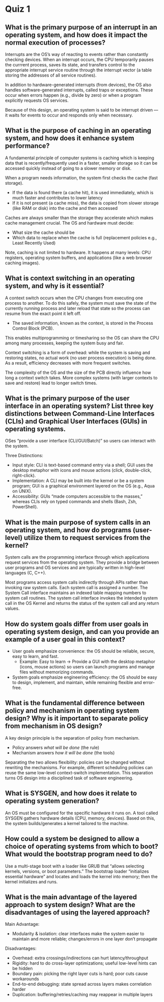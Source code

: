 # Quiz 1

## What is the primary purpose of an interrupt in an operating system, and how does it impact the normal execution of processes?
Interrupts are the OS’s way of reacting to events rather than constantly checking devices. When an interrupt occurs, the CPU temporarily pauses the currrent process, saves its state, and transfers control to the appropriate interrupt service routine through the interrupt vector (a table storing the addresses of all service routines). 

In addition to hardware-generated interrupts (from devices), the OS also handles software-generated interrupts, called traps or exceptions. These occur when errors happen (e.g., divide by zero) or when a program explicitly requests OS services.

Because of this design, an operating system is said to be interrupt driven — it waits for events to occur and responds only when necessary.

## What is the purpose of caching in an operating system, and how does it enhance system performance?
A fundamental principle of computer systems is caching which is keeping data that is recently/frequently used in a faster, smaller storage so it can be accessed quickly instead of going to a slower memory or disk.  

When a program needs information, the system first checks the cache (fast storage).  
- If the data is found there (a cache hit), it is used immediately, which is much faster and contributes to lower latency
- If it is not present (a cache miss), the data is copied from slower storage (like RAM or disk) into the cache and then accessed  

Caches are always smaller than the storage they accelerate which makes cache management crucial. The OS and hardware must decide:  
- What size the cache should be  
- Which data to replace when the cache is full (replacement policies e.g., Least Recently Used)  

Note, caching is not limited to hardware. It happens at many levels: CPU registers, operating system buffers, and applications (like a web browser caching images).  


## What is context switching in an operating system, and why is it essential?
A context switch occurs when the CPU changes from executing one process to another. To do this safely, the system must save the state of the currently running process and later reload that state so the process can resume from the exact point it left off.  
- The saved information, known as the context, is stored in the Process Control Block (PCB). 

This enables multiprogramming or timesharing so the OS can share the CPU among many processes, keeping the system busy and fair.

Context switching is a form of overhead: while the system is saving and restoring states, no actual work (no user process execution) is being done. As a result, efficiency decreases with more frequent switches.  

The complexity of the OS and the size of the PCB directly influence how long a context switch takes. More complex systems (with larger contexts to save and restore) lead to longer switch times.  

## What is the primary purpose of the user interface in an operating system? List three key distinctions between Command-Line Interfaces (CLIs) and Graphical User Interfaces (GUls) in operating systems.
OSes “provide a user interface (CLI/GUI/Batch)” so users can interact with the system.

Three Distinctions:
- Input style: CLI is text-based command entry via a shell; GUI uses the desktop metaphor with icons and mouse actions (click, double-click, right-click).
- Implementation: A CLI may be built into the kernel or be a system program; GUI is a graphical environment layered on the OS (e.g., Aqua on UNIX).
- Accessibility: GUIs “made computers accessible to the masses,” whereas CLIs rely on typed commands and shells (Bash, Zsh, PowerShell).

## What is the main purpose of system calls in an operating system, and how do programs (user-level) utilize them to request services from the kernel?
System calls are the programming interface through which applications request services from the operating system. They provide a bridge between user programs and OS services and are typically written in high-level languages (C, C++).

Most programs access system calls indirectly through APIs rather than invoking raw system calls. Each system call is assigned a number. The System Call interface maintains an indexed table mapping numbers to system call routines. The system call interface invokes the intended system call in the OS Kernel and returns the status of the system call and any return values.

## How do system goals differ from user goals in operating system design, and can you provide an example of a user goal in this context?
- User goals emphasize convenience: the OS should be reliable, secure, easy to learn, and fast.
    - Example: Easy to learn → Provide a GUI with the desktop metaphor (icons, mouse actions) so users can launch programs and manage files without memorizing commands.
- System goals emphasize engineering efficiency: the OS should be easy to design, implement, and maintain, while remaining flexible and error-free.

## What is the fundamental difference between policy and mechanism in operating system design? Why is it important to separate policy from mechanism in OS design?
A key design principle is the separation of policy from mechanism.  
- Policy answers *what will be done* (the rule)
- Mechanism answers *how it will be done* (the tools)

Separating the two allows flexibility: policies can be changed without rewriting the mechanisms. For example, different scheduling policies can reuse the same low-level context-switch implementation. This separation turns OS design into a disciplined task of software engineering.

## What is SYSGEN, and how does it relate to operating system generation?
An OS must be configured for the specific hardware it runs on. A tool called SYSGEN gathers hardware details (CPU, memory, devices). Based on this, the system builds/generates a kernel tailored to the machine.

## How could a system be designed to allow a choice of operating systems from which to boot? What would the bootstrap program need to do?
Use a multi-stage boot with a loader like GRUB that “allows selecting kernels, versions, or boot parameters.” The bootstrap loader “initializes essential hardware” and locates and loads the kernel into memory; then the kernel initializes and runs.

## What is the main advantage of the layered approach to system design? What are the disadvantages of using the layered approach?
Main Advantage:
- Modularity & isolation: clear interfaces make the system easier to maintain and more reliable; changes/errors in one layer don’t propagate

Disadvantages:
- Overhead: extra crossings/indirections can hurt latency/throughput
- Rigidity: hard to do cross-layer optimizations; useful low-level hints can be hidden
- Boundary pain: picking the right layer cuts is hard; poor cuts cause workarounds
- End-to-end debugging: state spread across layers makes correlation harder
- Duplication: buffering/retries/caching may reappear in multiple layers